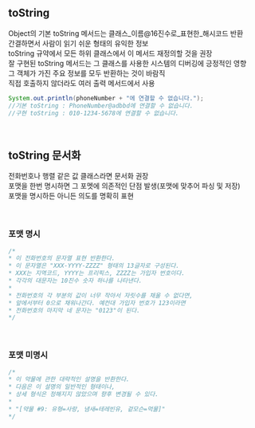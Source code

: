 ## toString
Object의 기본 toString 메서드는 클래스_이름@16진수로_표현한_해시코드 반환  
간결하면서 사람이 읽기 쉬운 형태의 유익한 정보  
toString 규약에서 모든 하위 클래스에서 이 메서드 재정의할 것을 권장  
잘 구현된 toString 메서드는 그 클래스를 사용한 시스템의 디버깅에 긍정적인 영향  
그 객체가 가진 주요 정보를 모두 반환하는 것이 바람직  
직접 호출하지 않더라도 여러 출력 메서드에서 사용  

````java
System.out.println(phoneNumber + "에 연결할 수 없습니다.");
//기본 toString : PhoneNumber@adbbd에 연결할 수 없습니다.
//구현 toString : 010-1234-5678에 연결할 수 없습니다. 
````

<br>

## toString 문서화
전화번호나 행렬 같은 값 클래스라면 문서화 권장  
포맷을 한번 명시하면 그 포멧에 의존적인 단점 발생(포맷에 맞추어 파싱 및 저장)  
포맷을 명시하든 아니든 의도를 명확히 표현  

<br>

### 포맷 명시
````java
/*
* 이 전화번호의 문자열 표현 반환한다.
* 이 문자열은 "XXX-YYYY-ZZZZ" 형태의 13글자로 구성된다.
* XXX는 지역코드, YYYY는 프리픽스, ZZZZ는 가입자 번호이다.
* 각각의 대문자는 10진수 숫자 하나를 나타낸다.
*
* 전화번호의 각 부분의 값이 너무 작아서 자릿수를 채울 수 없다면,
* 앞에서부터 0으로 채워나간다. 예컨대 가입자 번호가 123이라면
* 전화번호의 마지막 네 문자는 "0123"이 된다.
*/
````

<br>

### 포맷 미명시
````java
/*
* 이 약물에 관한 대략적인 설명을 반환한다.
* 다음은 이 설명의 일반적인 형태이나,
* 상세 형식은 정해지지 않았으며 향후 변경될 수 있다.
*
* "[약물 #9: 유형=사랑, 냄새=테레빈유, 겉모슨=먹물]"
*/
````

<br>
